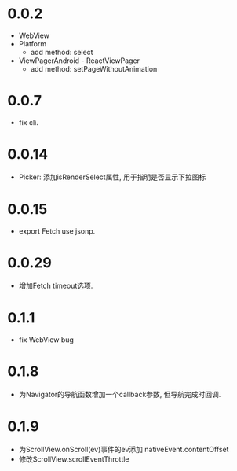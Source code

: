 
0.0.2
==================
  - WebView
  - Platform
    - add method: select
  - ViewPagerAndroid - ReactViewPager
    - add method: setPageWithoutAnimation

0.0.7
==================
  - fix cli.

0.0.14
==================
  - Picker: 添加isRenderSelect属性, 用于指明是否显示下拉图标

0.0.15
==================
  - export Fetch use jsonp.

0.0.29
==================
  - 增加Fetch timeout选项.

0.1.1
==================
  - fix WebView bug

0.1.8
==================
  - 为Navigator的导航函数增加一个callback参数, 但导航完成时回调.

0.1.9
==================
  - 为ScrollView.onScroll(ev)事件的ev添加 nativeEvent.contentOffset
  - 修改ScrollView.scrollEventThrottle
